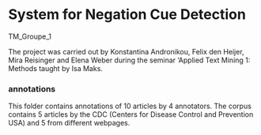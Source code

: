 # System for Negation Cue Detection
TM_Groupe_1

The project was carried out by Konstantina Andronikou, Felix den Heijer, Mira Reisinger and Elena Weber during the seminar ‘Applied Text Mining 1: Methods taught by Isa Maks.

### annotations
This folder contains annotations of 10 articles by 4 annotators. The corpus contains 5 articles by the CDC (Centers for Disease Control and Prevention USA) and 5 from different webpages. 
